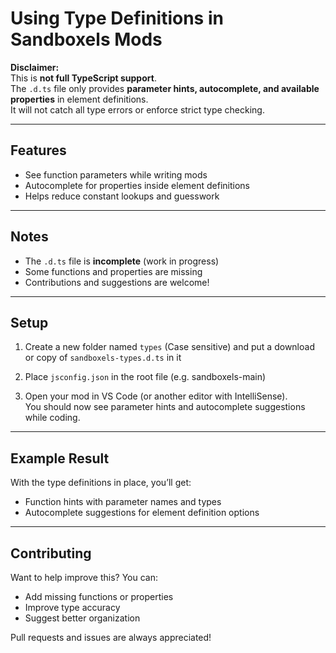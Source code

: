 # Using Type Definitions in Sandboxels Mods

**Disclaimer:**  
This is **not full TypeScript support**.  
The `.d.ts` file only provides **parameter hints, autocomplete, and available properties** in element definitions.  
It will not catch all type errors or enforce strict type checking.

---

## Features

- See function parameters while writing mods  
- Autocomplete for properties inside element definitions  
- Helps reduce constant lookups and guesswork  

---

## Notes

- The `.d.ts` file is **incomplete** (work in progress)  
- Some functions and properties are missing  
- Contributions and suggestions are welcome!  

---

## Setup

1. Create a new folder named `types` (Case sensitive) and put a download or copy of `sandboxels-types.d.ts` in it

2. Place `jsconfig.json` in the root file (e.g. sandboxels-main)

3. Open your mod in VS Code (or another editor with IntelliSense).  
   You should now see parameter hints and autocomplete suggestions while coding.  

---

## Example Result

With the type definitions in place, you’ll get:

- Function hints with parameter names and types  
- Autocomplete suggestions for element definition options  

---

## Contributing

Want to help improve this? You can:  
- Add missing functions or properties  
- Improve type accuracy  
- Suggest better organization  

Pull requests and issues are always appreciated!  
